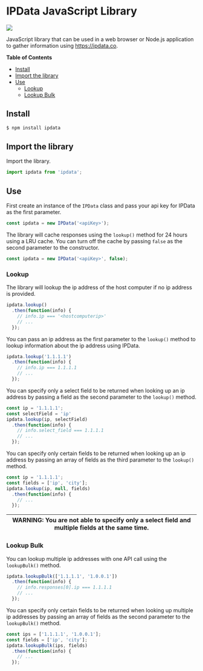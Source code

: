 # IPData JavaScript Library

![](https://github.com/ConnerTechnology/ipdata-js-library/workflows/CI/badge.svg)

JavaScript library that can be used in a web browser or Node.js application to gather information using https://ipdata.co.

**Table of Contents**
- [Install](#install)
- [Import the library](#import-the-library)
- [Use](#use)
  * [Lookup](#lookup)
  * [Lookup Bulk](#lookup-bulk)


## Install

```sh
$ npm install ipdata
```

## Import the library

Import the library.

```js
import ipdata from 'ipdata';
```

## Use

First create an instance of the `IPData` class and pass your api key for IPData as the first parameter.

```js
const ipdata = new IPData('<apiKey>');
```

The library will cache responses using the `lookup()` method for 24 hours using a LRU cache. You can turn off the cache by passing `false` as the second parameter to the constructor.

```js
const ipdata = new IPData('<apiKey>', false);
```

### Lookup

The library will lookup the ip address of the host computer if no ip address is provided.

```js
ipdata.lookup()
  .then(function(info) {
    // info.ip === '<hostcomputerip>'
    // ...
  });
```

You can pass an ip address as the first parameter to the `lookup()` method to lookup information about the ip address using IPData.

```js
ipdata.lookup('1.1.1.1')
  .then(function(info) {
    // info.ip === 1.1.1.1
    // ...
  });
```

You can specify only a select field to be returned when looking up an ip address by passing a field as the second parameter to the `lookup()` method.

```js
const ip = '1.1.1.1';
const selectField = 'ip'
ipdata.lookup(ip, selectField)
  .then(function(info) {
    // info.select_field === 1.1.1.1
    // ...
  });
```

You can specify only certain fields to be returned when looking up an ip address by passing an array of fields as the third parameter to the `lookup()` method.

```js
const ip = '1.1.1.1';
const fields = ['ip', 'city'];
ipdata.lookup(ip, null, fields)
  .then(function(info) {
    // ...
  });
```

| WARNING: You are not able to specify only a select field and multiple fields at the same time. |
| --- |

### Lookup Bulk

You can lookup multiple ip addresses with one API call using the `lookupBulk()` method.

```js
ipdata.lookupBulk(['1.1.1.1', '1.0.0.1'])
  .then(function(info) {
    // info.responses[0].ip === 1.1.1.1
    // ...
  });
```

You can specify only certain fields to be returned when looking up multiple ip addresses by passing an array of fields as the second parameter to the `lookupBulk()` method.

```js
const ips = ['1.1.1.1', '1.0.0.1'];
const fields = ['ip', 'city'];
ipdata.lookupBulk(ips, fields)
  .then(function(info) {
    // ...
  });
```
